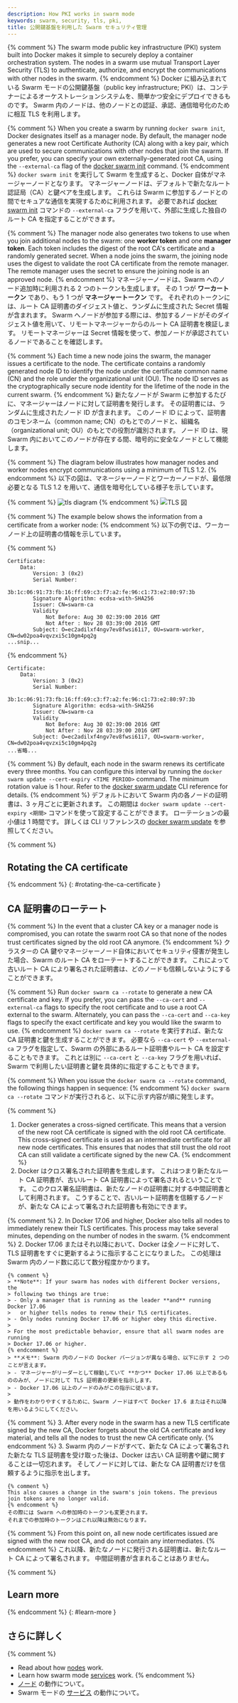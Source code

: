```yaml
---
description: How PKI works in swarm mode
keywords: swarm, security, tls, pki,
title: 公開鍵基盤を利用した Swarm セキュリティ管理
---
```


{% comment %}
The swarm mode public key infrastructure (PKI) system built into Docker
makes it simple to securely deploy a container orchestration system. The nodes
in a swarm use mutual Transport Layer Security (TLS) to authenticate, authorize,
and encrypt the communications with other nodes in the swarm.
{% endcomment %}
Docker に組み込まれている Swarm モードの公開鍵基盤（public key infrastructure; PKI）は、コンテナーによるオーケストレーションシステムを、簡単かつ安全にデプロイできるものです。
Swarm 内のノードは、他のノードとの認証、承認、通信暗号化のために相互 TLS を利用します。

{% comment %}
When you create a swarm by running `docker swarm init`, Docker designates itself
as a manager node. By default, the manager node generates a new root Certificate
Authority (CA) along with a key pair, which are used to secure communications
with other nodes that join the swarm. If you prefer, you can specify your own
externally-generated root CA, using the `--external-ca` flag of the
[docker swarm init](../../reference/commandline/swarm_init.md) command.
{% endcomment %}
`docker swarm init` を実行して Swarm を生成すると、Docker 自体がマネージャーノードとなります。
マネージャーノードは、デフォルトで新たなルート認証局（CA）と鍵ペアを生成します。
これらは Swarm に参加するノードとの間でセキュアな通信を実現するために利用されます。
必要であれば [docker swarm init](../../reference/commandline/swarm_init.md) コマンドの `--external-ca` フラグを用いて、外部に生成した独自のルート CA を指定することができます。

{% comment %}
The manager node also generates two tokens to use when you join additional nodes
to the swarm: one **worker token** and one **manager token**. Each token
includes the digest of the root CA's certificate and a randomly generated
secret. When a node joins the swarm, the joining node uses the digest to
validate the root CA certificate from the remote manager. The remote manager
uses the secret to ensure the joining node is an approved node.
{% endcomment %}
マネージャーノードは、Swarm へのノード追加時に利用される 2 つのトークンも生成します。
その 1 つが **ワーカートークン** であり、もう 1 つが **マネージャートークン** です。
それぞれのトークンには、ルート CA 証明書のダイジェスト値と、ランダムに生成された Secret 情報が含まれます。
Swarm へノードが参加する際には、参加するノードがそのダイジェスト値を用いて、リモートマネージャーからのルート CA 証明書を検証します。
リモートマネージャーは Secret 情報を使って、参加ノードが承認されているノードであることを確認します。

{% comment %}
Each time a new node joins the swarm, the manager issues a certificate to the
node. The certificate contains a randomly generated node ID to identify the node
under the certificate common name (CN) and the role under the organizational
unit (OU). The node ID serves as the cryptographically secure node identity for
the lifetime of the node in the current swarm.
{% endcomment %}
新たなノードが Swarm に参加するたびに、マネージャーはノードに対して証明書を発行します。
その証明書には、ランダムに生成されたノード ID が含まれます。
このノード ID によって、証明書のコモンネーム（common name; CN）のもとでのノードと、組織名（organizational unit; OU）のもとでの役割が識別されます。
ノード ID は、現 Swarm 内においてこのノードが存在する間、暗号的に安全なノードとして機能します。

{% comment %}
The diagram below illustrates how manager nodes and worker nodes encrypt
communications using a minimum of TLS 1.2.
{% endcomment %}
以下の図は、マネージャーノードとワーカーノードが、最低限必要となる TLS 1.2 を用いて、通信を暗号化している様子を示しています。

{% comment %}
![tls diagram](/engine/swarm/images/tls.png)
{% endcomment %}
![TLS 図](../images/tls.png)

{% comment %}
The example below shows the information from a certificate from a worker node:
{% endcomment %}
以下の例では、ワーカーノード上の証明書の情報を示しています。

{% comment %}
```none
Certificate:
    Data:
        Version: 3 (0x2)
        Serial Number:
            3b:1c:06:91:73:fb:16:ff:69:c3:f7:a2:fe:96:c1:73:e2:80:97:3b
        Signature Algorithm: ecdsa-with-SHA256
        Issuer: CN=swarm-ca
        Validity
            Not Before: Aug 30 02:39:00 2016 GMT
            Not After : Nov 28 03:39:00 2016 GMT
        Subject: O=ec2adilxf4ngv7ev8fwsi61i7, OU=swarm-worker, CN=dw02poa4vqvzxi5c10gm4pq2g
...snip...
```
{% endcomment %}
```none
Certificate:
    Data:
        Version: 3 (0x2)
        Serial Number:
            3b:1c:06:91:73:fb:16:ff:69:c3:f7:a2:fe:96:c1:73:e2:80:97:3b
        Signature Algorithm: ecdsa-with-SHA256
        Issuer: CN=swarm-ca
        Validity
            Not Before: Aug 30 02:39:00 2016 GMT
            Not After : Nov 28 03:39:00 2016 GMT
        Subject: O=ec2adilxf4ngv7ev8fwsi61i7, OU=swarm-worker, CN=dw02poa4vqvzxi5c10gm4pq2g
...省略...
```

{% comment %}
By default, each node in the swarm renews its certificate every three months.
You can configure this interval by running the `docker swarm update
--cert-expiry <TIME PERIOD>` command. The minimum rotation value is 1 hour.
Refer to the
[docker swarm update](../../reference/commandline/swarm_update.md) CLI
reference for details.
{% endcomment %}
デフォルトにおいて Swarm 内の各ノードの証明書は、3 ヶ月ごとに更新されます。
この期間は `docker swarm update --cert-expiry <期間>` コマンドを使って設定することができます。
ローテーションの最小値は 1 時間です。
詳しくは CLI リファレンスの [docker swarm update](../../reference/commandline/swarm_update.md) を参照してください。

{% comment %}
## Rotating the CA certificate
{% endcomment %}
{: #rotating-the-ca-certificate }
## CA 証明書のローテート

{% comment %}
In the event that a cluster CA key or a manager node is compromised, you can
rotate the swarm root CA so that none of the nodes trust certificates
signed by the old root CA anymore.
{% endcomment %}
クラスターの CA 鍵やマネージャーノード自体においてセキュリティ侵害が発生した場合、Swarm のルート CA をローテートすることができます。
これによって古いルート CA により署名された証明書は、どのノードも信頼しないようにすることができます。

{% comment %}
Run `docker swarm ca --rotate` to generate a new CA certificate and key. If you
prefer, you can pass the `--ca-cert` and `--external-ca` flags to specify the
root certificate and to use a root CA external to the swarm. Alternately,
you can pass the `--ca-cert` and `--ca-key` flags to specify the exact
certificate and key you would like the swarm to use.
{% endcomment %}
`docker swarm ca --rotate` を実行すれば、新たな CA 証明書と鍵を生成することができます。
必要なら `--ca-cert` や `--external-ca` フラグを指定して、Swarm の外部にあるルート証明書やルート CA を設定することもできます。
これとは別に `--ca-cert` と `--ca-key` フラグを用いれば、Swarm で利用したい証明書と鍵を具体的に指定することもできます。

{% comment %}
When you issue the `docker swarm ca --rotate` command, the following things
happen in sequence:
{% endcomment %}
`docker swarm ca --rotate` コマンドが実行されると、以下に示す内容が順に発生します。

{% comment %}
1.  Docker generates a cross-signed certificate. This means that a version of
    the new root CA certificate is signed with the old root CA certificate.
    This cross-signed certificate is used as an intermediate certificate for all
    new node certificates. This ensures that nodes that still trust the old root
    CA can still validate a certificate signed by the new CA.
{% endcomment %}
1.  Docker はクロス署名された証明書を生成します。
    これはつまり新たなルート CA 証明書が、古いルート CA 証明書によって署名されるということです。
    このクロス署名証明書は、新たなノードの証明書に対する中間証明書として利用されます。
    こうすることで、古いルート証明書を信頼するノードが、新たな CA によって署名された証明書も有効にできます。

{% comment %}
2.  In Docker 17.06 and higher, Docker also tells all nodes to immediately
    renew their TLS certificates. This process may take several minutes,
    depending on the number of nodes in the swarm.
{% endcomment %}
2.  Docker 17.06 またはそれ以降において、Docker は全ノードに対して、TLS 証明書をすぐに更新するように指示することになりました。
    この処理は Swarm 内のノード数に応じて数分程度かかります。

    {% comment %}
    > **Note**: If your swarm has nodes with different Docker versions, the
    > following two things are true:
    > - Only a manager that is running as the leader **and** running Docker 17.06
    >   or higher tells nodes to renew their TLS certificates.
    > - Only nodes running Docker 17.06 or higher obey this directive.
    >
    > For the most predictable behavior, ensure that all swarm nodes are running
    > Docker 17.06 or higher.
    {% endcomment %}
    > **メモ**: Swarm 内のノードの Docker バージョンが異なる場合、以下に示す 2 つのことが言えます。
    > - マネージャーがリーダーとして稼動していて **かつ** Docker 17.06 以上であるもののみが、ノードに対して TLS 証明書の更新を指示します。
    > - Docker 17.06 以上のノードのみがこの指示に従います。
    >
    > 動作をわかりやすくするために、Swarm ノードはすべて Docker 17.6 またはそれ以降を用いるようにしてください。

{% comment %}
3.  After every node in the swarm has a new TLS certificate signed by the new CA,
    Docker forgets about the old CA certificate and key material, and tells
    all the nodes to trust the new CA certificate only.
{% endcomment %}
3.  Swarm 内のノードがすべて、新たな CA によって署名された新たな TLS 証明書を受け取った後は、Docker は古い CA 証明書や鍵に関することは一切忘れます。
    そしてノードに対しては、新たな CA 証明書だけを信頼するように指示を出します。

    {% comment %}
    This also causes a change in the swarm's join tokens. The previous
    join tokens are no longer valid.
    {% endcomment %}
    その際には Swarm への参加時のトークンも変更されます。
    それまでの参加時のトークンはこれ以降は無効になります。

{% comment %}
From this point on, all new node certificates issued are signed with the new
root CA, and do not contain any intermediates.
{% endcomment %}
これ以降、新たなノードに発行される証明書は、新たなルート CA によって署名されます。
中間証明書が含まれることはありません。

{% comment %}
## Learn more
{% endcomment %}
{: #learn-more }
## さらに詳しく

{% comment %}
* Read about how [nodes](nodes.md) work.
* Learn how swarm mode [services](services.md) work.
{% endcomment %}
* [ノード](nodes.md) の動作について。
* Swarm モードの [サービス](services.md) の動作について。

